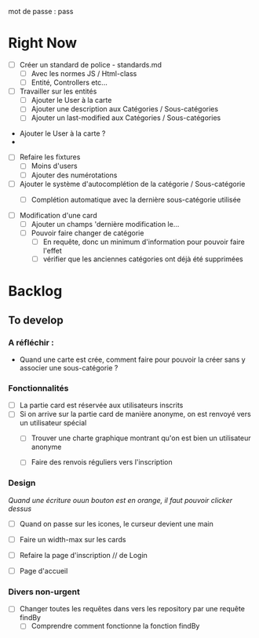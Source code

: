 mot de passe : pass

# Right Now

- [ ] Créer un standard de police - standards.md
  - [ ] Avec les normes JS / Html-class
  - [ ] Entité, Controllers etc...

- [ ] Travailler sur les entités
  - [ ] Ajouter le User à la carte
  - [ ] Ajouter une description aux Catégories / Sous-catégories
  - [ ] Ajouter un last-modified aux Catégories / Sous-catégories
- Ajouter le User à la carte ?
- 

- [ ] Refaire les fixtures
  - [ ] Moins d'users
  - [ ] Ajouter des numérotations 

- [ ] Ajouter le système d'autocomplétion de la catégorie / Sous-catégorie
  - [ ] Complétion automatique avec la dernière sous-catégorie utilisée



- [ ] Modification d'une card
  - [ ] Ajouter un champs 'dernière modification le...
  - [ ] Pouvoir faire changer de catégorie
    - [ ] En requête, donc un minimum d'information pour pouvoir faire l'effet
    - [ ] vérifier que les anciennes catégories ont déjà été supprimées

# Backlog



## To develop

### A réfléchir :
- Quand une carte est crée, comment faire pour pouvoir la créer sans y associer une sous-catégorie ?

### Fonctionnalités

- [ ] La partie card est réservée aux utilisateurs inscrits
- [ ] Si on arrive sur la partie card de manière anonyme, on est renvoyé vers un utilisateur spécial
  - [ ] Trouver une charte graphique montrant qu'on est bien un utilisateur anonyme
  - [ ] Faire des renvois réguliers vers l'inscription


### Design

*Quand une écriture ouun bouton est en orange, il faut pouvoir clicker dessus*

- [ ] Quand on passe sur les icones, le curseur devient une main
- [ ] Faire un width-max sur les cards
- [ ] Refaire la page d'inscription // de Login
- [ ] Page d'accueil


### Divers non-urgent

- [ ] Changer toutes les requêtes dans vers les repository par une requête findBy
  - [ ] Comprendre comment fonctionne la fonction findBy
